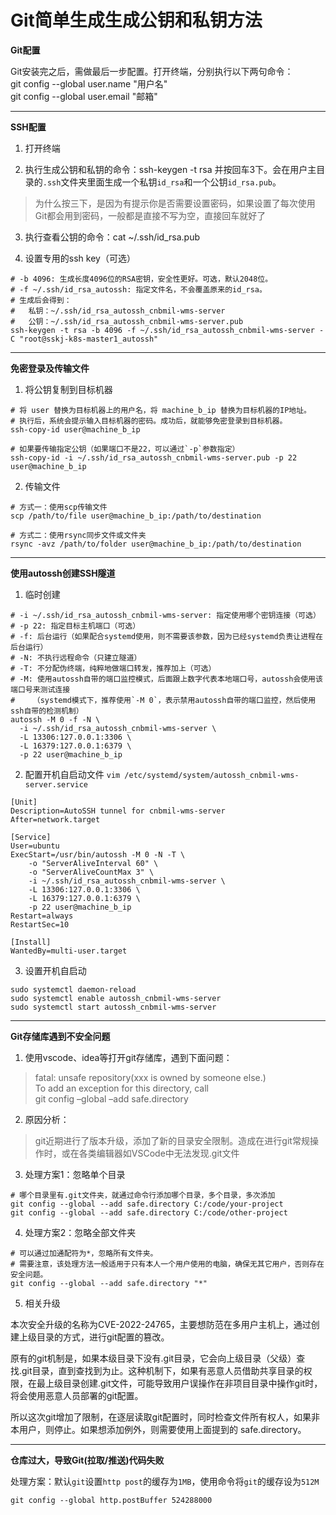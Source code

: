 # Git简单生成生成公钥和私钥方法

**Git配置**

Git安装完之后，需做最后一步配置。打开终端，分别执行以下两句命令：  
git config --global user.name "用户名"  
git config --global user.email "邮箱"

---

**SSH配置**

1. 打开终端

2. 执行生成公钥和私钥的命令：ssh-keygen -t rsa 并按回车3下。会在用户主目录的`.ssh`文件夹里面生成一个私钥`id_rsa`和一个公钥`id_rsa.pub`。
> 为什么按三下，是因为有提示你是否需要设置密码，如果设置了每次使用Git都会用到密码，一般都是直接不写为空，直接回车就好了

3. 执行查看公钥的命令：cat ~/.ssh/id_rsa.pub

4. 设置专用的ssh key（可选）
```shell
# -b 4096: 生成长度4096位的RSA密钥，安全性更好。可选，默认2048位。
# -f ~/.ssh/id_rsa_autossh: 指定文件名，不会覆盖原来的id_rsa。
# 生成后会得到：
#   私钥：~/.ssh/id_rsa_autossh_cnbmil-wms-server
#   公钥：~/.ssh/id_rsa_autossh_cnbmil-wms-server.pub
ssh-keygen -t rsa -b 4096 -f ~/.ssh/id_rsa_autossh_cnbmil-wms-server -C "root@sskj-k8s-master1_autossh"
```

---

**免密登录及传输文件**

1. 将公钥复制到目标机器
```shell
# 将 user 替换为目标机器上的用户名，将 machine_b_ip 替换为目标机器的IP地址。
# 执行后，系统会提示输入目标机器的密码。成功后，就能够免密登录到目标机器。
ssh-copy-id user@machine_b_ip

# 如果要传输指定公钥（如果端口不是22，可以通过`-p`参数指定）
ssh-copy-id -i ~/.ssh/id_rsa_autossh_cnbmil-wms-server.pub -p 22 user@machine_b_ip
```

2. 传输文件
```shell
# 方式一：使用scp传输文件
scp /path/to/file user@machine_b_ip:/path/to/destination

# 方式二：使用rsync同步文件或文件夹
rsync -avz /path/to/folder user@machine_b_ip:/path/to/destination
```

---

**使用autossh创建SSH隧道**

1. 临时创建
```shell
# -i ~/.ssh/id_rsa_autossh_cnbmil-wms-server: 指定使用哪个密钥连接（可选）
# -p 22: 指定目标主机端口（可选）
# -f: 后台运行（如果配合systemd使用，则不需要该参数，因为已经systemd负责让进程在后台运行）
# -N: 不执行远程命令（只建立隧道）
# -T: 不分配伪终端，纯粹地做端口转发，推荐加上（可选）
# -M: 使用autossh自带的端口监控模式，后面跟上数字代表本地端口号，autossh会使用该端口号来测试连接
#    （systemd模式下，推荐使用`-M 0`，表示禁用autossh自带的端口监控，然后使用ssh自带的检测机制）
autossh -M 0 -f -N \
  -i ~/.ssh/id_rsa_autossh_cnbmil-wms-server \
  -L 13306:127.0.0.1:3306 \
  -L 16379:127.0.0.1:6379 \
  -p 22 user@machine_b_ip
```

2. 配置开机自启动文件
`vim /etc/systemd/system/autossh_cnbmil-wms-server.service`
```
[Unit]
Description=AutoSSH tunnel for cnbmil-wms-server
After=network.target

[Service]
User=ubuntu
ExecStart=/usr/bin/autossh -M 0 -N -T \
    -o "ServerAliveInterval 60" \
    -o "ServerAliveCountMax 3" \
    -i ~/.ssh/id_rsa_autossh_cnbmil-wms-server \
    -L 13306:127.0.0.1:3306 \
    -L 16379:127.0.0.1:6379 \
    -p 22 user@machine_b_ip
Restart=always
RestartSec=10

[Install]
WantedBy=multi-user.target
```

3. 设置开机自启动
```shell
sudo systemctl daemon-reload
sudo systemctl enable autossh_cnbmil-wms-server
sudo systemctl start autossh_cnbmil-wms-server
```

---

**Git存储库遇到不安全问题**

1. 使用vscode、idea等打开git存储库，遇到下面问题：
> fatal: unsafe repository(xxx is owned by someone else.)  
  To add an exception for this directory, call  
  git config –global –add safe.directory

2. 原因分析：
> git近期进行了版本升级，添加了新的目录安全限制。造成在进行git常规操作时，或在各类编辑器如VSCode中无法发现.git文件

3. 处理方案1：忽略单个目录
```shell
# 哪个目录里有.git文件夹，就通过命令行添加哪个目录，多个目录，多次添加
git config --global --add safe.directory C:/code/your-project
git config --global --add safe.directory C:/code/other-project
```

4. 处理方案2：忽略全部文件夹
```shell
# 可以通过加通配符为*，忽略所有文件夹。
# 需要注意，该处理方法一般适用于只有本人一个用户使用的电脑，确保无其它用户，否则存在安全问题。
git config --global --add safe.directory "*"
```

5. 相关升级

本次安全升级的名称为CVE-2022-24765，主要想防范在多用户主机上，通过创建上级目录的方式，进行git配置的篡改。

原有的git机制是，如果本级目录下没有.git目录，它会向上级目录（父级）查找.git目录，直到查找到为止。这种机制下，如果有恶意人员借助共享目录的权限，在最上级目录创建.git文件，可能导致用户误操作在非项目目录中操作git时，将会使用恶意人员部署的git配置。

所以这次git增加了限制，在逐层读取git配置时，同时检查文件所有权人，如果非本用户，则停止。如果想添加例外，则需要使用上面提到的 safe.directory。

---

**仓库过大，导致Git(拉取/推送)代码失败**

处理方案：默认`git`设置`http post`的缓存为`1MB`，使用命令将`git`的缓存设为`512M`
```shell
git config --global http.postBuffer 524288000
```

